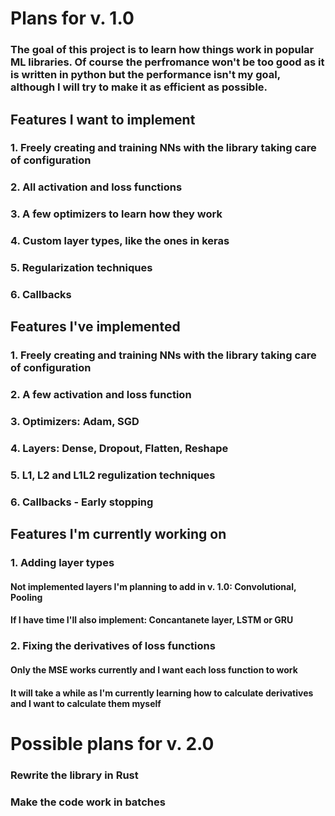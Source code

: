 # Plans for v. 1.0

### The goal of this project is to learn how things work in popular ML libraries. Of course the perfromance won't be too good as it is written in python but the performance isn't my goal, although I will try to make it as efficient as possible.

## Features I want to implement

### 1. Freely creating and training NNs with the library taking care of configuration

### 2. All activation and loss functions

### 3. A few optimizers to learn how they work

### 4. Custom layer types, like the ones in keras

### 5. Regularization techniques

### 6. Callbacks

## Features I've implemented

### 1. Freely creating and training NNs with the library taking care of configuration

### 2. A few activation and loss function

### 3. Optimizers: Adam, SGD

### 4. Layers: Dense, Dropout, Flatten, Reshape

### 5. L1, L2 and L1L2 regulization techniques

### 6. Callbacks - Early stopping

## Features I'm currently working on

### 1. Adding layer types

#### Not implemented layers I'm planning to add in v. 1.0: Convolutional, Pooling

#### If I have time I'll also implement: Concantanete layer, LSTM or GRU

### 2. Fixing the derivatives of loss functions

#### Only the MSE works currently and I want each loss function to work

#### It will take a while as I'm currently learning how to calculate derivatives and I want to calculate them myself

# Possible plans for v. 2.0

### Rewrite the library in Rust

### Make the code work in batches
